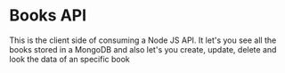 # Books API

This is the client side of consuming a Node JS API. It let's you see all the books stored in a MongoDB and also let's you create, update, delete and look the data of an specific book
